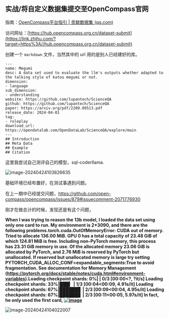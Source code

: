 ## 实战/将自定义数据集提交至OpenCompass官网

指南：[OpenCompass平台指引 | 贡献数据集 (qq.com)](https://link.zhihu.com/?target=https%3A//mp.weixin.qq.com/s/_s0a9nYRye0bmqVdwXRVCg)

访问网址：[https://hub.opencompass.org.cn/dataset-submit](https://link.zhihu.com/?target=https%3A//hub.opencompass.org.cn/dataset-submit)

创建一个 `markdown` 文件，当然其中的 url 用的是别人已经建好的库。

```text
---
name: Megumi
desc: A data set used to evaluate the llm's outputs whether adapted to the talking style of katou megumi or not.
dimension:
- language
sub_dimension:
- understanding
website: https://github.com/lupantech/ScienceQA
github: https://github.com/lupantech/ScienceQA
paper: https://arxiv.org/pdf/2209.09513.pdf
release_date: 2024-04-01
tag:
- roleplay
download_url: https://opendatalab.com/OpenDataLab/ScienceQA/explore/main
---
## Introduction
## Meta Data
## Example
## Citation
```



这里我尝试自己测评自己的模型，sql-coderllama.

![image-20240424103826635](C:\Users\will\AppData\Roaming\Typora\typora-user-images\image-20240424103826635.png)

基础环境已经布置好，在测试事遇到问题。

在上一期中已经提交问题，https://github.com/open-compass/opencompass/issues/879#issuecomment-2071776930

刚才在做总计的时候，发现还是有这个问题，

**When I was trying to reason the 13b model, I loaded the data set using only one card to run. My environment is 2*3090, and there are the following problems.torch.cuda.OutOfMemoryError: CUDA out of memory. Tried to allocate 136.00 MiB. GPU 0 has a total capacity of 23.48 GiB of which 124.81 MiB is free. Including non-PyTorch memory, this process has 23.31 GiB memory in use. Of the allocated memory 23.06 GiB is allocated by PyTorch, and 2.76 MiB is reserved by PyTorch but unallocated. If reserved but unallocated memory is large try setting PYTORCH_CUDA_ALLOC_CONF=expandable_segments:True to avoid fragmentation. See documentation for Memory Management (https://pytorch.org/docs/stable/notes/cuda.html#environment-variables).Loading checkpoint shards: 0%| | 0/3 [00:00<?, ?it/s]
Loading checkpoint shards: 33%|███▎ | 1/3 [00:04<00:09, 4.91s/it]
Loading checkpoint shards: 67%|██████▋ | 2/3 [00:09<00:04, 4.95s/it]
Loading checkpoint shards: 67%|██████▋ | 2/3 [00:11<00:05, 5.97s/it]
In fact, he only used the first card,
[![image](https://private-user-images.githubusercontent.com/104180186/312278517-09eafff0-3ff8-4922-834e-7e633165fe01.png?jwt=eyJhbGciOiJIUzI1NiIsInR5cCI6IkpXVCJ9.eyJpc3MiOiJnaXRodWIuY29tIiwiYXVkIjoicmF3LmdpdGh1YnVzZXJjb250ZW50LmNvbSIsImtleSI6ImtleTUiLCJleHAiOjE3MTM5MjY2NTEsIm5iZiI6MTcxMzkyNjM1MSwicGF0aCI6Ii8xMDQxODAxODYvMzEyMjc4NTE3LTA5ZWFmZmYwLTNmZjgtNDkyMi04MzRlLTdlNjMzMTY1ZmUwMS5wbmc_WC1BbXotQWxnb3JpdGhtPUFXUzQtSE1BQy1TSEEyNTYmWC1BbXotQ3JlZGVudGlhbD1BS0lBVkNPRFlMU0E1M1BRSzRaQSUyRjIwMjQwNDI0JTJGdXMtZWFzdC0xJTJGczMlMkZhd3M0X3JlcXVlc3QmWC1BbXotRGF0ZT0yMDI0MDQyNFQwMjM5MTFaJlgtQW16LUV4cGlyZXM9MzAwJlgtQW16LVNpZ25hdHVyZT02MGRjOWZkNjFiMTUzMDA2YzQ3ZjA4YzUwZmYxOGI3NWQ0NGQyYWM2OTMwYmYxOWI5MjE4ZjVjZmIyM2MwNTYzJlgtQW16LVNpZ25lZEhlYWRlcnM9aG9zdCZhY3Rvcl9pZD0wJmtleV9pZD0wJnJlcG9faWQ9MCJ9.JMNzWVb7RJxFsRWnHOMNZd8aD-5ayGqDsP-cdksgf4I)](https://private-user-images.githubusercontent.com/104180186/312278517-09eafff0-3ff8-4922-834e-7e633165fe01.png?jwt=eyJhbGciOiJIUzI1NiIsInR5cCI6IkpXVCJ9.eyJpc3MiOiJnaXRodWIuY29tIiwiYXVkIjoicmF3LmdpdGh1YnVzZXJjb250ZW50LmNvbSIsImtleSI6ImtleTUiLCJleHAiOjE3MTM5MjY2NTEsIm5iZiI6MTcxMzkyNjM1MSwicGF0aCI6Ii8xMDQxODAxODYvMzEyMjc4NTE3LTA5ZWFmZmYwLTNmZjgtNDkyMi04MzRlLTdlNjMzMTY1ZmUwMS5wbmc_WC1BbXotQWxnb3JpdGhtPUFXUzQtSE1BQy1TSEEyNTYmWC1BbXotQ3JlZGVudGlhbD1BS0lBVkNPRFlMU0E1M1BRSzRaQSUyRjIwMjQwNDI0JTJGdXMtZWFzdC0xJTJGczMlMkZhd3M0X3JlcXVlc3QmWC1BbXotRGF0ZT0yMDI0MDQyNFQwMjM5MTFaJlgtQW16LUV4cGlyZXM9MzAwJlgtQW16LVNpZ25hdHVyZT02MGRjOWZkNjFiMTUzMDA2YzQ3ZjA4YzUwZmYxOGI3NWQ0NGQyYWM2OTMwYmYxOWI5MjE4ZjVjZmIyM2MwNTYzJlgtQW16LVNpZ25lZEhlYWRlcnM9aG9zdCZhY3Rvcl9pZD0wJmtleV9pZD0wJnJlcG9faWQ9MCJ9.JMNzWVb7RJxFsRWnHOMNZd8aD-5ayGqDsP-cdksgf4I)**



![image-20240424104022007](C:\Users\will\AppData\Roaming\Typora\typora-user-images\image-20240424104022007.png)